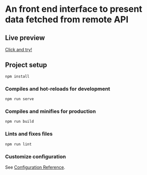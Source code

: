 # An front end interface to present data fetched from remote API

## Live preview

[Click and try!](https://pdoubleu.github.io/posts_interface_api/)


## Project setup
```
npm install
```

### Compiles and hot-reloads for development
```
npm run serve
```

### Compiles and minifies for production
```
npm run build
```

### Lints and fixes files
```
npm run lint
```

### Customize configuration
See [Configuration Reference](https://cli.vuejs.org/config/).
